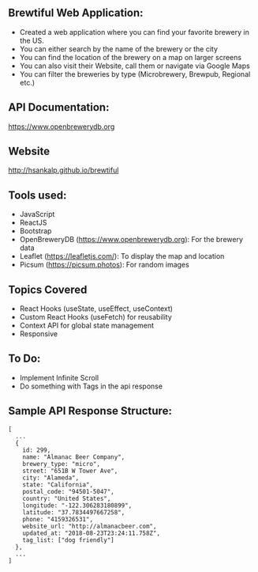 ## Brewtiful Web Application:

- Created a web application where you can find your favorite brewery in the US.
- You can either search by the name of the brewery or the city
- You can find the location of the brewery on a map on larger screens
- You can also visit their Website, call them or navigate via Google Maps
- You can filter the breweries by type (Microbrewery, Brewpub, Regional etc.)

## API Documentation:

https://www.openbrewerydb.org

## Website

http://hsankalp.github.io/brewtiful

## Tools used:

- JavaScript
- ReactJS
- Bootstrap
- OpenBreweryDB (https://www.openbrewerydb.org): For the brewery data
- Leaflet (https://leafletjs.com/): To display the map and location
- Picsum (https://picsum.photos): For random images

## Topics Covered

- React Hooks (useState, useEffect, useContext)
- Custom React Hooks (useFetch) for reusability
- Context API for global state management
- Responsive

## To Do:

- Implement Infinite Scroll
- Do something with Tags in the api response

## Sample API Response Structure:

```
[
  ...
  {
    id: 299,
    name: "Almanac Beer Company",
    brewery_type: "micro",
    street: "651B W Tower Ave",
    city: "Alameda",
    state: "California",
    postal_code: "94501-5047",
    country: "United States",
    longitude: "-122.306283180899",
    latitude: "37.7834497667258",
    phone: "4159326531",
    website_url: "http://almanacbeer.com",
    updated_at: "2018-08-23T23:24:11.758Z",
    tag_list: ["dog friendly"]
  },
  ...
]
```
